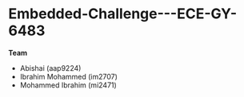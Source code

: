 # Embedded-Challenge---ECE-GY-6483

**Team**
- Abishai (aap9224)
- Ibrahim Mohammed (im2707)
- Mohammed Ibrahim (mi2471)


